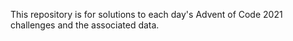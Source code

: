 This repository is for solutions to each day's Advent of Code 2021
challenges and the associated data.
